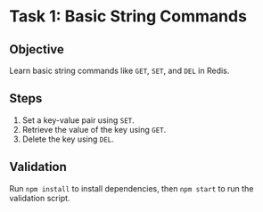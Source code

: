 # Task 1: Basic String Commands

## Objective

Learn basic string commands like `GET`, `SET`, and `DEL` in Redis.

## Steps

1. Set a key-value pair using `SET`.
2. Retrieve the value of the key using `GET`.
3. Delete the key using `DEL`.

## Validation

Run `npm install` to install dependencies, then `npm start` to run the validation script.
